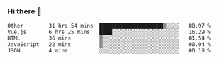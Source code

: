 ### Hi there 👋

<!--
**Hundeklemmen/Hundeklemmen** is a ✨ _special_ ✨ repository because its `README.md` (this file) appears on your GitHub profile.

Here are some ideas to get you started:

- 🔭 I’m currently working on ...
- 🌱 I’m currently learning ...
- 👯 I’m looking to collaborate on ...
- 🤔 I’m looking for help with ...
- 💬 Ask me about ...
- 📫 How to reach me: ...
- 😄 Pronouns: ...
- ⚡ Fun fact: ...
-->
<!--START_SECTION:waka-->
```text
Other        31 hrs 54 mins  ████████████████████▒░░░░   80.97 % 
Vue.js       6 hrs 25 mins   ████░░░░░░░░░░░░░░░░░░░░░   16.29 % 
HTML         36 mins         ▒░░░░░░░░░░░░░░░░░░░░░░░░   01.54 % 
JavaScript   22 mins         ▒░░░░░░░░░░░░░░░░░░░░░░░░   00.94 % 
JSON         4 mins          ░░░░░░░░░░░░░░░░░░░░░░░░░   00.18 % 
```
<!--END_SECTION:waka-->
